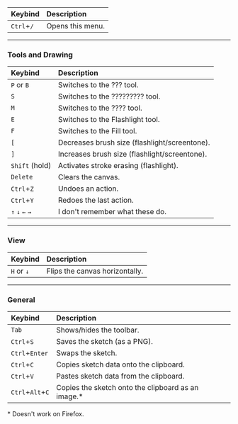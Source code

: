 
| Keybind          | Description      |
|:-----------------|:-----------------|
| `Ctrl`+`/`       | Opens this menu. |

---

### Tools and Drawing

| Keybind          | Description      |
|:-----------------|:-----------------|
| `P` or `B`       | Switches to the ??? tool. |
| `S`              | Switches to the ????????? tool. |
| `M`              | Switches to the ???? tool. |
| `E`              | Switches to the Flashlight tool. |
| `F`              | Switches to the Fill tool. |
| `[`              | Decreases brush size (flashlight/screentone). |
| `]`              | Increases brush size (flashlight/screentone). |
| `Shift` (hold)   | Activates stroke erasing (flashlight). |
| `Delete`         | Clears the canvas. |
| `Ctrl`+`Z`       | Undoes an action. |
| `Ctrl`+`Y`       | Redoes the last action. |
| `↑` `↓` `←` `→`  | I don't remember what these do. |

---

### View

| Keybind          | Description      |
|:-----------------|:-----------------|
| `H` or `↓`      | Flips the canvas horizontally. |

---

### General

| Keybind          | Description      |
|:-----------------|:-----------------|
| `Tab`            | Shows/hides the toolbar. |
| `Ctrl`+`S`       | Saves the sketch (as a PNG). |
| `Ctrl`+`Enter`   | Swaps the sketch. |
| `Ctrl`+`C`       | Copies sketch data onto the clipboard. |
| `Ctrl`+`V`       | Pastes sketch data from the clipboard. |
| `Ctrl`+`Alt`+`C` | Copies the sketch onto the clipboard as an image.\* |

\* Doesn't work on Firefox.
